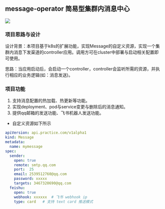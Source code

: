 ## message-operator 简易型集群内消息中心
![](https://github.com/googs1025/message-operator/blob/main/image/%E6%B5%81%E7%A8%8B%E5%9B%BE%20(1).jpg?raw=true)
### 项目思路与设计
设计背景：本项目基于k8s的扩展功能，实现Message的自定义资源，实现一个集群内消息下发渠道的controller应用。调用方可在cluster中部署与启动相关配置即可使用。

思路：当应用启动后，会启动一个controller，controller会监听所需的资源，并执行相应的业务逻辑(如：消息发送)。

### 项目功能
1. 支持消息配置的热加载、热更新等功能。
2. 实现deployment、pod与service变更与删除后的消息通知。
3. 提供qq邮箱的发送功能、飞书机器人发送功能。

- 自定义资源如下所示
```yaml
apiVersion: api.practice.com/v1alpha1
kind: Message
metadata:
  name: mymessage
spec:
  sender:
    open: true
    remote: smtp.qq.com
    port:  25
    email: 2539512760@qq.com
    password: xxxxx
    targets: 3467320690@qq.com
  feishu:
    open: true
    webhook: xxxxxx  # 飞书 webhook ip
    type: card   # 支持 text card 推送模式
```